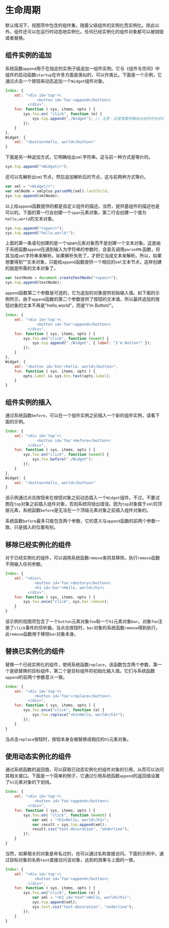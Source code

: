 # 生命周期

默认情况下，视图项中包含的组件集，随着父级组件的实例化而实例化。除此以外，组件还可以在运行时动态地实例化。任何已经实例化的组件对象都可以被销毁或者替换。

## 组件实例的追加

系统函数`append`用于在指定的实例子级追加一组件实例。它与《组件与空间》中组件的启动函数`startup`在许多方面是类似的，可以作类比。下面是一个示例，它通过点击一个按钮来动态追加一个`Widget`组件对象。

```js
Index: {
    xml: "<div id='top'>\
              <button id='foo'>append</button>\
          </div>",
    fun: function ( sys, items, opts ) {
        sys.foo.on( "click", function (e) {
            sys.top.append("./Widget"); // 注意：这里需要明确给出组件所在的路径
        });
    }
},
Widget: {
    xml: "<button>hello, world</button>"
}
```

下面是另一种追加方式，它明确给出`xml`字符串。这与前一种方式是等价的。

```js
sys.top.append("<Widget/>");
```

还可以先解析出`xml`节点，然后追加解析后的节点，这与前两种方式等价。

```js
var xml = "<Widget/>";
var xmlNode = xmlplus.parseXML(xml).lastChild;
sys.top.append(xmlNode);
```

以上给`append`函数提供的都是自定义组件的描述。当然，提供基组件的描述也是可以的。下面的第一行会创建一个`span`元素对象，第二行会创建一个值为`hello,world`的文本对象。

```js
sys.top.append("<span/>");
sys.top.append("hello,world!");
```

上面的第一条语句创建的是一个span元素对象而不是创建一个文本对象。这是由于系统函数`append`在遇到输入为字符串的参数时，会首先调用`parseXML`函数，将其当成`xml`字符串来解析。如果解析失败了，才把它当成文本来解析。所以，如果想要得到"<span/>"文本对象，只能给`append`函数提供一个相应的`xml`文本节点，这样创建的就是所需的文本对象了。

```js
var textNode = document.createTextNode("<span/>");
sys.top.append(textNode);
```
`append`函数第二个参数是可选的，它为追加的对象提供初始输入值。如下面的示例所示，由于`append`函数的第二个参数提供了按钮的文本值，所以最终追加的按钮对象的文本不再是"hello,world"，而是"I'm Button!"。

```js
Index: {
    xml: "<div id='top'>\
              <button id='foo'>append</button>\
          </div>",
    fun: function ( sys, items, opts ) {
        sys.foo.on("click", function (event) {
            sys.top.append("./Widget", { label: "I'm Button!" });
        });
    }
},
Widget: {
    xml: "<button id='btn'>hello, world</button>",
    fun: function ( sys, items, opts ) {
        opts.label && sys.btn.text(opts.label);
    }
}
```

## 组件实例的插入

通过系统函数`before`，可以在一个组件实例之前插入一个新的组件实例，请看下面的示例。

```js
Index: {
    xml: "<div id='top'>\
              <button id='foo'>before</button>\
          </div>",
    fun: function ( sys, items, opts ) {
        sys.foo.on("click", function (event) {
            sys.foo.before("./Widget");
        });
    }
},
Widget: {
    xml: "<button>hello, world</button>"
}
```

该示例通过点击按钮来在按钮对象之前动态插入一个`Widget`组件。不过，不要试图在`top`对象之前插入组件对象，否则系统将抛出错误。因为`top`对象属于`xml`的顶层元素，系统函数`before`是无法在一个顶级元素对象之前插入组件对象的。

系统函数`before`最多只能包含两个参数，它的意义与`append`函数的前两个参数一致，只是插入的位置有别。

## 移除已经实例化的组件

对于已经实例化的组件，可以调用系统函数`remove`来将其移除。执行`remove`函数不用输入任何参数。

```js
Index: {
    xml: "<div>\
             <button id='foo'>destory</button>\
             <h1 id='bar'>Hello, world</h1>\
          </div>",
    fun: function ( sys, items, opts ) {
        sys.foo.once("click", sys.bar.remove);
    }
}
```

该示例的视图项包含了一个`button`元素对象`foo`和一个`h1`元素对象`bar`。对象`foo`注册了`click`事件的侦听器。当点击按钮时，`bar`对象的系统函数`remove`得到执行。此`remove`函数用于移除`bar`对象本身。

## 替换已实例化的组件

替换一个已经实例化的组件，使用系统函数`replace`，该函数包含两个参数，第一个是欲替换的目标组件，第二个是目标组件的初始化输入值。它们与系统函数`append`的前两个参数意义一致。

```js
Index: {
    xml: "<div id='top'>\
             <button id='foo'>replace</button>\
          </div>",
    fun: function ( sys, items, opts ) {
        sys.foo.once("click", function (e) {
            sys.foo.replace("<h1>Hello, world</h1>");
        });
    }
}
```

当点击`replace`按钮时，按钮本身会被替换成相应的`h1`元素对象。

## 使用动态实例化的组件

通过系统函数的返回值，可以获取已动态实例化的组件对象的引用，从而可以访问其相关接口。下面是一个简单的例子，它通过引用系统函数`append`的返回值设置了`h1`元素对象的下划线。

```js
Index: {
    xml: "<div id='top'>\
             <button id='foo'>append</button>\
          </div>",
    fun: function ( sys, items, opts ) {
        sys.foo.on( "click", function (event) {
            var xml = "<h1>Hello, world</h1>";
            var result = sys.top.append(xml);
            result.css("text-decoration", "underline");
        });
    }
}
```

当然，如果相关的对象是命名过的，也可以通过名称直接访问。下面的示例中，通过目标对象的名称`text`直接访问该对象，达到的效果与上面的一致。

```js
Index: {
    xml: "<div id='top'>\
             <button id='foo'>append</button>\
          </div>",
    fun: function ( sys, items, opts ) {
        sys.foo.on("click", function (e) {
            var xml = "<h1 id='text'>Hello, world</h1>";
            sys.top.append(xml);
            sys.text.css("text-decoration", "underline");
        });
    }
}
```